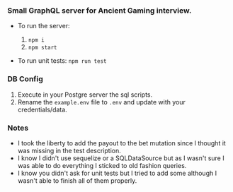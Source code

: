 ### Small GraphQL server for Ancient Gaming interview.
- To run the server:
    1. `npm i`
    2. `npm start`

- To run unit tests: `npm run test`

### DB Config
1. Execute in your Postgre server the sql scripts.
2. Rename the `example.env` file to `.env` and update with your credentials/data.

### Notes
- I took the liberty to add the payout to the bet mutation since I thought it was missing in the test description.
- I know I didn't use sequelize or a SQLDataSource but as I wasn't sure I was able to do everything I sticked to old fashion queries.
- I know you didn't ask for unit tests but I tried to add some although I wasn't able to finish all of them properly.
